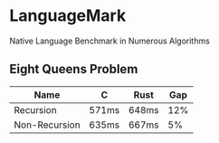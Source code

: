 # LanguageMark
Native Language Benchmark in Numerous Algorithms

## Eight Queens Problem

| Name | C | Rust | Gap |
|-|-|-|-|
| Recursion | 571ms | 648ms | 12% |
| Non-Recursion | 635ms | 667ms | 5% |



